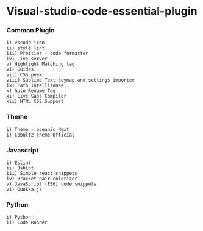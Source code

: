 # Visual-studio-code-essential-plugin

### Common Plugin
    i) vscode-icon
    ii) style lint
    iii) Prettier - code formatter
    iv) Live server
    v) Highlight Matching tag
    vi) Guides
    vii) CSS peek
    viii) Sublime Text keymap and settings importer
    ix) Path Intellisense 
    x) Auto Rename Tag
    xi) Live Sass Compiler
    xii) HTML CSS Support

    
### Theme
    i) Theme - oceanic Next
    i) Cobult2 Theme Official
    
### Javascript
    i) Eslint
    ii) Jshint
    iii) Simple react snippets
    iv) Bracket pair colorizer
    v) JavaScript (ES6) code snippets
    vi) Quokka.js


### Python
    i) Python
    ii) Code Runner
